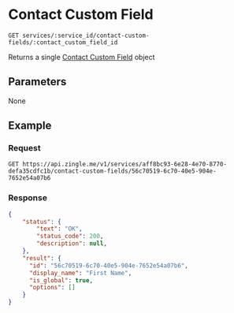 # Contact Custom Field 

    GET services/:service_id/contact-custom-fields/:contact_custom_field_id
    
Returns a single [Contact Custom Field][] object

## Parameters
None

## Example
### Request

    GET https://api.zingle.me/v1/services/aff8bc93-6e28-4e70-8770-defa35cdfc1b/contact-custom-fields/56c70519-6c70-40e5-904e-7652e54a07b6

### Response
``` json
{
    "status": {
        "text": "OK",
        "status_code": 200,
        "description": null,
    },
    "result": {
      "id": "56c70519-6c70-40e5-904e-7652e54a07b6",
      "display_name": "First Name",
      "is_global": true,
      "options": []
    }    
}
```

[Overview - Request Modifiers]: /README.md#request-modifiers
[Contact Custom Field]: README.md
